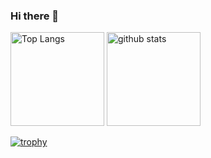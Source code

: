### Hi there 👋

<!--
**Shimojohiromu/ShimojoHiromu** is a ✨ _special_ ✨ repository because its `README.md` (this file) appears on your GitHub profile.

Here are some ideas to get you started:

- 🔭 I’m currently working on ...
- 🌱 I’m currently learning ...
- 👯 I’m looking to collaborate on ...
- 🤔 I’m looking for help with ...
- 💬 Ask me about ...
- 📫 How to reach me: ...
- 😄 Pronouns: ...
- ⚡ Fun fact: ...
-->
<p align="left"> 
  <img alt="Top Langs" height="150px" src="https://github-readme-stats.vercel.app/api/top-langs/?username=ShimojoHiromu&layout=compact&count_private=true&show_icons=true&theme=onedark" />
  <img alt="github stats" height="150px" src="https://github-readme-stats.vercel.app/api?username=ShimojoHiromu&count_private=true&show_icons=true&show_icons=true&theme=onedark" />
</p>

[![trophy](https://github-profile-trophy.vercel.app/?username=ShimojoHiromu&theme=onedark&column=7
)](https://github.com/ryo-ma/github-profile-trophy)
